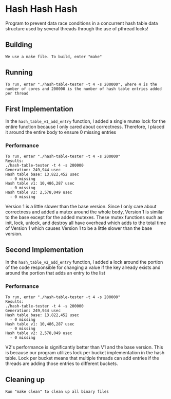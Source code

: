 # Hash Hash Hash
Program to prevent data race conditions in a concurrent hash table data structure used by several threads through the use of pthread locks!

## Building
```shell
We use a make file. To build, enter "make"
```

## Running
```shell
To run, enter "./hash-table-tester -t 4 -s 200000", where 4 is the number of cores and 200000 is the number of hash table entries added per thread
```

## First Implementation
In the `hash_table_v1_add_entry` function, I added a single mutex lock for the entire function because I only cared about correctness. Therefore, I placed it around the entire body to ensure 0 missing entries

### Performance
```shell
To run, enter "./hash-table-tester -t 4 -s 200000"
Results:
./hash-table-tester -t 4 -s 200000
Generation: 249,944 usec
Hash table base: 13,822,452 usec
  - 0 missing
Hash table v1: 10,486,287 usec
  - 0 missing
Hash table v2: 2,578,049 usec
  - 0 missing
```
Version 1 is a little slower than the base version. Since I only care about correctness and added a mutex around the whole body, Version 1 is similar to the base except for the added mutexes. These mutex functions such as init, lock, unlock, and destroy all have overhead which adds to the total time of Version 1 which causes Version 1 to be a little slower than the base version.

## Second Implementation
In the `hash_table_v2_add_entry` function, I added a lock around the portion of the code responsible for changing a value if the key already exists and around the portion that adds an entry to the list

### Performance
```shell
To run, enter "./hash-table-tester -t 4 -s 200000"
Results:
./hash-table-tester -t 4 -s 200000
Generation: 249,944 usec
Hash table base: 13,822,452 usec
  - 0 missing
Hash table v1: 10,486,287 usec
  - 0 missing
Hash table v2: 2,578,049 usec
  - 0 missing
```
V2's performance is significantly better than V1 and the base version. This is because our program utilizes lock per bucket implementation in the hash table. Lock per bucket means that multiple threads can add entries if the threads are adding those entries to different buckets.

## Cleaning up
```shell
Run "make clean" to clean up all binary files
```